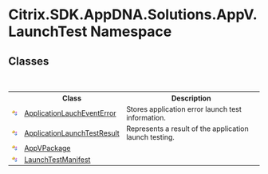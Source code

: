 # Citrix.SDK.AppDNA.Solutions.AppV.LaunchTest Namespace

## Classes
&nbsp;<table><tr><th></th><th>Class</th><th>Description</th></tr><tr><td>![Public class](media/pubclass.gif "Public class")</td><td><a href="8e3430f1-6af3-8263-d201-05df76fd804b">ApplicationLauchEventError</a></td><td>
Stores application error launch test information.</td></tr><tr><td>![Public class](media/pubclass.gif "Public class")</td><td><a href="6f6dee33-7508-7193-5c41-44e14ecc603e">ApplicationLaunchTestResult</a></td><td>
Represents a result of the application launch testing.</td></tr><tr><td>![Public class](media/pubclass.gif "Public class")</td><td><a href="ae967444-6d68-861b-18ee-bf83da3a756e">AppVPackage</a></td><td></td></tr><tr><td>![Public class](media/pubclass.gif "Public class")</td><td><a href="b34a397a-f8af-d1dd-f86d-9b0238c2abdf">LaunchTestManifest</a></td><td></td></tr></table>&nbsp;
